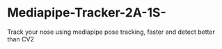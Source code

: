 # Mediapipe-Tracker-2A-1S-
Track your nose using mediapipe pose tracking, faster and detect better than CV2
